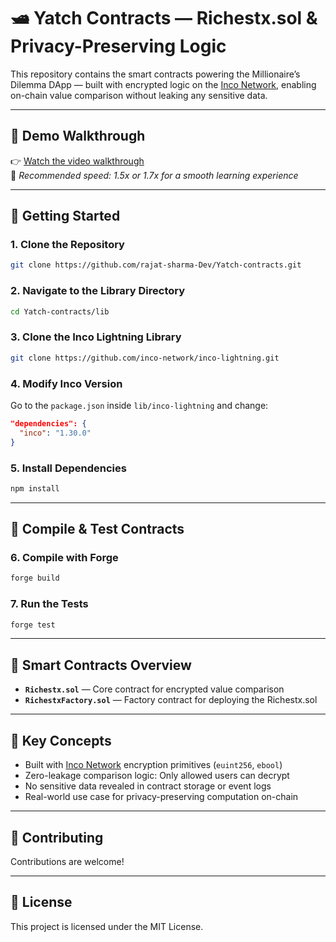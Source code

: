 # 🛥️ Yatch Contracts — Richestx.sol & Privacy-Preserving Logic

This repository contains the smart contracts powering the Millionaire’s Dilemma DApp — built with encrypted logic on the [Inco Network](https://inco.org), enabling on-chain value comparison without leaking any sensitive data.

---

## 🎥 Demo Walkthrough

👉 [Watch the video walkthrough]()  
📌 *Recommended speed: 1.5x or 1.7x for a smooth learning experience*

---

## 📁 Getting Started

### 1. Clone the Repository

```bash
git clone https://github.com/rajat-sharma-Dev/Yatch-contracts.git
```

### 2. Navigate to the Library Directory

```bash
cd Yatch-contracts/lib
```

### 3. Clone the Inco Lightning Library

```bash
git clone https://github.com/inco-network/inco-lightning.git
```

### 4. Modify Inco Version

Go to the `package.json` inside `lib/inco-lightning` and change:

```json
"dependencies": {
  "inco": "1.30.0"
}
```

### 5. Install Dependencies

```bash
npm install
```

---

## 🧪 Compile & Test Contracts

### 6. Compile with Forge

```bash
forge build
```

### 7. Run the Tests

```bash
forge test
```

---

## 🔐 Smart Contracts Overview

- **`Richestx.sol`** — Core contract for encrypted value comparison
- **`RichestxFactory.sol`** — Factory contract for deploying the Richestx.sol

---

## 🔑 Key Concepts

- Built with [Inco Network](https://inco.org) encryption primitives (`euint256`, `ebool`)
- Zero-leakage comparison logic: Only allowed users can decrypt
- No sensitive data revealed in contract storage or event logs
- Real-world use case for privacy-preserving computation on-chain

---

## 🤝 Contributing

Contributions are welcome!





---

## 📄 License

This project is licensed under the MIT License.
